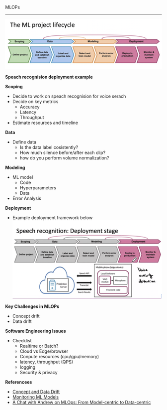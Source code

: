 MLOPs
***
![](./ml-life-circle.png)


**Speach recognision deployment example**

**Scoping**
- Decide to work on speach recognision for voice serach
- Decide on key metrics
    - Accuracy
    - Latency
    - Throughput
- Estimate resources and timeline

**Data**
- Define data
    - Is the data label cosistently?
    - How much silence before/after each clip?
    - how do you perform volume normalization?

**Modeling**
- ML model
    - Code
    - Hyperparameters
    - Data
- Error Analysis 

**Deployment**
- Example deployment framework below 
![](./speach-ex.png)


**Key Challenges in MLOPs**
- Concept drift 
- Data drift 

**Software Engineering Issues**
- Checklist
    - Realtime or Batch?
    - Cloud vs Edge/browser
    - Conpute resources (cpu/gpu/memory)
    - latency, throughput (QPS)
    - logging 
    - Security & privacy 




**Referencees**
- [Concept and Data Drift](https://towardsdatascience.com/machine-learning-in-production-why-you-should-care-about-data-and-concept-drift-d96d0bc907fb)
- [Monitoring ML Models](https://christophergs.com/machine%20learning/2020/03/14/how-to-monitor-machine-learning-models/)
- [A Chat with Andrew on MLOps: From Model-centric to Data-centric](https://www.youtube.com/watch?v=06-AZXmwHjo)

    

